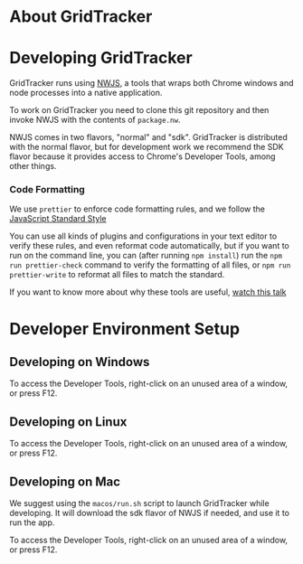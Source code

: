 # About GridTracker

# Developing GridTracker

GridTracker runs using [NWJS](https://nwjs.io/), a tools that wraps both Chrome windows and node processes into
a native application.

To work on GridTracker you need to clone this git repository and then invoke NWJS with the contents of `package.nw`.

NWJS comes in two flavors, "normal" and "sdk". GridTracker is distributed with the normal flavor,
but for development work we recommend the SDK flavor because it provides access to Chrome's Developer Tools,
among other things.

### Code Formatting

We use `prettier` to enforce code formatting rules, and we follow
the [JavaScript Standard Style](https://standardjs.com/)

You can use all kinds of plugins and configurations in your text editor to verify these rules, and even reformat code
automatically, but if you want to run on the command line, you can (after running `npm install`) run the
`npm run prettier-check` command to verify the formatting of all files, or `npm run prettier-write` to reformat
all files to match the standard.

If you want to know more about why these tools are useful,
[watch this talk](https://www.youtube.com/watch?v=kuHfMw8j4xk)

# Developer Environment Setup

## Developing on Windows

To access the Developer Tools, right-click on an unused area of a window, or press F12.

## Developing on Linux

To access the Developer Tools, right-click on an unused area of a window, or press F12.

## Developing on Mac

We suggest using the `macos/run.sh` script to launch GridTracker while developing. It will download the sdk flavor
of NWJS if needed, and use it to run the app.

To access the Developer Tools, right-click on an unused area of a window, or press F12.
